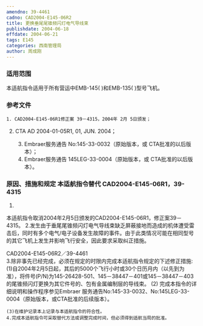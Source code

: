 ```yaml
---
amendno: 39-4461
cadno: CAD2004-E145-06R2
title: 更换垂尾尾锥频闪灯电气导线束
publishdate: 2004-06-18
effdate: 2004-06-21
tags: E145
categories: 西南管理局
author: 周成刚
---
```


### 适用范围 
本适航指令适用于所有营运中EMB-145( )和EMB-135( )型号飞机。

### 参考文件
    1. CAD2004-E145-06R1修正案 39－4315，2004年 2月 5日颁发； 
2. CTA AD 2004-01-05R1, 01, JUN. 2004；

    3. Embraer服务通告 No:145-33-0032（原始版本，或 CTA批准的以后版本）；
    4. Embraer服务通告 145LEG-33-0004（原始版本，或 CTA批准的以后版本）。


### 原因、措施和规定 本适航指令替代 CAD2004-E145-06R1，39-4315 
1.
本适航指令取消2004年2月5日颁发的CAD2004-E145-06R1，修正案39－4315。 
    2.发生由于垂尾尾锥频闪灯电气导线束缺乏屏蔽接地而造成的机体遭受雷击后，同时有多个电气/电子设备发生故障的事件。由于此类情况可能在相同型号的其它飞机上发生并影响飞行安全，因此要求采取纠正措施。 

  CAD2004-E145-06R2／39-4461   
    3.除非事先已经完成，必须在规定的时限内完成本适航指令规定的下述修正措施: 
    (1)自2004年2月5日起，其后的5000个飞行小时或30个日历月内（以先到为准），将件号(P/N)为145-26428-501、145－38447－401或145－38447－403的尾锥频闪灯更换为其它件号的、包有金属编制层的导线束。 
(2)
完成本指令的详细说明和操作程序参见Embraer 服务通告No:145-33-0032、No:145LEG-33-0004（原始版本，或CTA批准的后续版本）。 

    (3)在维护记录本上记录与本适航指令的符合性。 
    4.完成本适航指令可采取替代方法或调整完成时间，但必须得到适航当局的批准。
